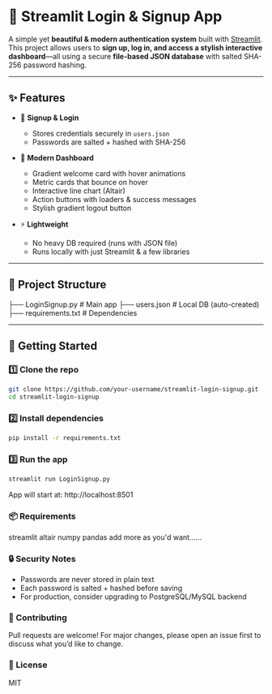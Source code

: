 # 🔐 Streamlit Login & Signup App

A simple yet **beautiful & modern authentication system** built with [Streamlit](https://streamlit.io/).  
This project allows users to **sign up, log in, and access a stylish interactive dashboard**—all using a secure **file-based JSON database** with salted SHA-256 password hashing.  

---

## ✨ Features

- 📝 **Signup & Login**
  - Stores credentials securely in `users.json`
  - Passwords are salted + hashed with SHA-256

- 🎨 **Modern Dashboard**
  - Gradient welcome card with hover animations
  - Metric cards that bounce on hover
  - Interactive line chart (Altair)
  - Action buttons with loaders & success messages
  - Stylish gradient logout button

- ⚡ **Lightweight**
  - No heavy DB required (runs with JSON file)
  - Runs locally with just Streamlit & a few libraries

---

## 📂 Project Structure
├── LoginSignup.py # Main app
├── users.json # Local DB (auto-created)
├── requirements.txt # Dependencies


---

## 🚀 Getting Started

### 1️⃣ Clone the repo
```bash
git clone https://github.com/your-username/streamlit-login-signup.git
cd streamlit-login-signup
```
### 2️⃣ Install dependencies
```bash
pip install -r requirements.txt
```
### 3️⃣ Run the app
```bash
streamlit run LoginSignup.py
```
App will start at: http://localhost:8501

### 📦 Requirements
streamlit
altair
numpy
pandas
add more as you'd want......

### 🔒 Security Notes
- Passwords are never stored in plain text
- Each password is salted + hashed before saving
- For production, consider upgrading to PostgreSQL/MySQL backend

### 🤝 Contributing
Pull requests are welcome!
For major changes, please open an issue first to discuss what you’d like to change.

### 📜 License
MIT
